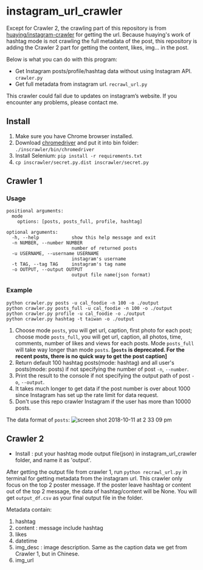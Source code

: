 # instagram_url_crawler
Except for Crawler 2, the crawling part of this repository is from [huaying/instagram-crawler](https://github.com/huaying/instagram-crawler) for getting the url. Because huaying's work of hashtag mode is not crawling the full metadata of the post, this repository is adding the Crawler 2 part for getting the content, likes, img... in the post.

Below is what you can do with this program:
- Get Instagram posts/profile/hashtag data without using Instagram API. `crawler.py`
- Get full metadata from instagram url. `recrawl_url.py`

This crawler could fail due to updates on instagram’s website. If you encounter any problems, please contact me.

## Install
1. Make sure you have Chrome browser installed.
2. Download [chromedriver](https://sites.google.com/a/chromium.org/chromedriver/) and put it into bin folder: `./inscrawler/bin/chromedriver`
3. Install Selenium: `pip install -r requirements.txt`
4. `cp inscrawler/secret.py.dist inscrawler/secret.py`

## Crawler 1
### Usage
```
positional arguments:
  mode
    options: [posts, posts_full, profile, hashtag]

optional arguments:
  -h, --help            show this help message and exit
  -n NUMBER, --number NUMBER
                        number of returned posts
  -u USERNAME, --username USERNAME
                        instagram's username
  -t TAG, --tag TAG     instagram's tag name
  -o OUTPUT, --output OUTPUT
                        output file name(json format)
```


### Example
```
python crawler.py posts -u cal_foodie -n 100 -o ./output
python crawler.py posts_full -u cal_foodie -n 100 -o ./output
python crawler.py profile -u cal_foodie -o ./output
python crawler.py hashtag -t taiwan -o ./output
```
1. Choose mode `posts`, you will get url, caption, first photo for each post; choose mode `posts_full`, you will get url, caption, all photos, time, comments, number of likes and views for each posts. Mode `posts_full` will take way longer than mode `posts`. **[`posts` is deprecated. For the recent posts, there is no quick way to get the post caption]**
1. Return default 100 hashtag posts(mode: hashtag) and all user's posts(mode: posts) if not specifying the number of post `-n`, `--number`.
2. Print the result to the console if not specifying the output path of post `-o`, `--output`.
3. It takes much longer to get data if the post number is over about 1000 since Instagram has set up the rate limit for data request.
4. Don't use this repo crawler Instagram if the user has more than 10000 posts.

The data format of `posts`:
![screen shot 2018-10-11 at 2 33 09 pm](https://user-images.githubusercontent.com/3991678/46835356-cd521d80-cd62-11e8-9bb1-888bc32af484.png)

## Crawler 2
- Install : put your hashtag mode output file(json) in instagram_url_crawler folder, and name it as 'output'.

After getting the output file from crawler 1, run `python recrawl_url.py` in terminal for getting metadata from the instagram url.
This crawler only focus on the top 2 poster message. If the poster leave hashtag or content out of the top 2 message, the data of hashtag/content will be None. You will get `output_df.csv` as your final output file in the folder.

Metadata contain:
1. hashtag
2. content : message include hashtag
3. likes
4. datetime
5. img_desc : image description. Same as the caption data we get from Crawler 1, but in Chinese.
6. img_url
